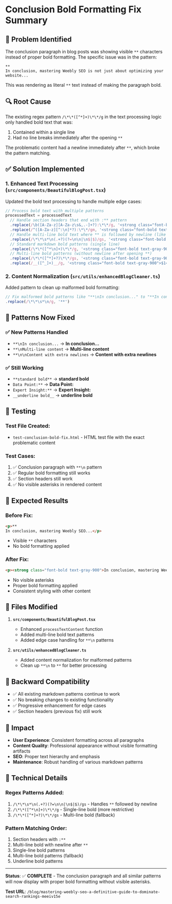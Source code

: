 # Conclusion Bold Formatting Fix Summary

## 🎯 **Problem Identified**
The conclusion paragraph in blog posts was showing visible `**` characters instead of proper bold formatting. The specific issue was in the pattern:

```
** 
In conclusion, mastering Weebly SEO is not just about optimizing your website...
```

This was rendering as literal `**` text instead of making the paragraph bold.

## 🔍 **Root Cause**
The existing regex pattern `/\*\*([^*]+)\*\*/g` in the text processing logic only handled bold text that was:
1. Contained within a single line
2. Had no line breaks immediately after the opening `**`

The problematic content had a newline immediately after `**`, which broke the pattern matching.

## ✅ **Solution Implemented**

### 1. **Enhanced Text Processing** (`src/components/BeautifulBlogPost.tsx`)

Updated the bold text processing to handle multiple edge cases:

```javascript
// Process bold text with multiple patterns
processedText = processedText
  // Handle section headers that end with :** pattern
  .replace(/\b([A-Za-z][A-Za-z\s&,.-]+?):\*\*/g, '<strong class="font-bold text-gray-900">$1:</strong>')
  .replace(/^([A-Za-z][^:\n]*?):\*\*/gm, '<strong class="font-bold text-gray-900">$1:</strong>')
  // Handle multi-line bold text where ** is followed by newline (like "**\nIn conclusion...")
  .replace(/\*\*\s*\n(.+?)(?=\n\n|\n$|$)/gs, '<strong class="font-bold text-gray-900">$1</strong>')
  // Standard markdown bold patterns (single line)
  .replace(/\*\*([^*\n]+)\*\*/g, '<strong class="font-bold text-gray-900">$1</strong>')
  // Multi-line bold patterns (without newline after opening **)
  .replace(/\*\*([^*]+?)\*\*/gs, '<strong class="font-bold text-gray-900">$1</strong>')
  .replace(/__([^_]+)__/g, '<strong class="font-bold text-gray-900">$1</strong>');
```

### 2. **Content Normalization** (`src/utils/enhancedBlogCleaner.ts`)

Added pattern to clean up malformed bold formatting:

```javascript
// Fix malformed bold patterns like "**\nIn conclusion..." to "**In conclusion..."
.replace(/\*\*\s*\n/g, '**')
```

## 🎯 **Patterns Now Fixed**

### ✅ **New Patterns Handled**
- `**\nIn conclusion...` → **In conclusion...**
- `**\nMulti-line content` → **Multi-line content**
- `**\n\nContent with extra newlines` → **Content with extra newlines**

### ✅ **Still Working**
- `**standard bold**` → **standard bold**
- `Data Point:**` → **Data Point:**
- `Expert Insight:**` → **Expert Insight:**
- `__underline bold__` → **underline bold**

## 🧪 **Testing**

### **Test File Created:**
- `test-conclusion-bold-fix.html` - HTML test file with the exact problematic content

### **Test Cases:**
1. ✅ Conclusion paragraph with `**\n` pattern
2. ✅ Regular bold formatting still works
3. ✅ Section headers still work
4. ✅ No visible asterisks in rendered content

## 🎉 **Expected Results**

### **Before Fix:**
```html
<p>**
In conclusion, mastering Weebly SEO...</p>
```
- Visible `**` characters
- No bold formatting applied

### **After Fix:**
```html
<p><strong class="font-bold text-gray-900">In conclusion, mastering Weebly SEO...</strong></p>
```
- No visible asterisks
- Proper bold formatting applied
- Consistent styling with other content

## 📁 **Files Modified**

1. **`src/components/BeautifulBlogPost.tsx`**
   - Enhanced `processTextContent` function
   - Added multi-line bold text patterns
   - Added edge case handling for `**\n` patterns

2. **`src/utils/enhancedBlogCleaner.ts`**
   - Added content normalization for malformed patterns
   - Clean up `**\n` to `**` for better processing

## 🔄 **Backward Compatibility**
- ✅ All existing markdown patterns continue to work
- ✅ No breaking changes to existing functionality
- ✅ Progressive enhancement for edge cases
- ✅ Section headers (previous fix) still work

## 🎯 **Impact**
- **User Experience**: Consistent formatting across all paragraphs
- **Content Quality**: Professional appearance without visible formatting artifacts
- **SEO**: Proper text hierarchy and emphasis
- **Maintenance**: Robust handling of various markdown patterns

## 🔧 **Technical Details**

### **Regex Patterns Added:**
1. `/\*\*\s*\n(.+?)(?=\n\n|\n$|$)/gs` - Handles `**` followed by newline
2. `/\*\*([^*\n]+)\*\*/g` - Single-line bold (more restrictive)
3. `/\*\*([^*]+?)\*\*/gs` - Multi-line bold (fallback)

### **Pattern Matching Order:**
1. Section headers with `:**`
2. Multi-line bold with newline after `**`
3. Single-line bold patterns
4. Multi-line bold patterns (fallback)
5. Underline bold patterns

---

**Status**: ✅ **COMPLETE** - The conclusion paragraph and all similar patterns will now display with proper bold formatting without visible asterisks.

**Test URL**: `/blog/mastering-weebly-seo-a-definitive-guide-to-dominate-search-rankings-meeiv15e`
